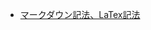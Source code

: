 - <a href = "https://github.com/alice0619/datascience/blob/master/python/latex.ipynb">マークダウン記法、LaTex記法</a>

